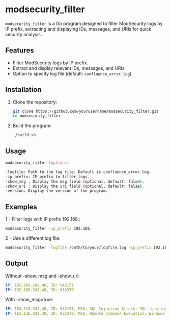 # modsecurity_filter

`modsecurity_filter` is a Go program designed to filter ModSecurity logs by IP prefix, extracting and displaying IDs, messages, and URIs for quick security analysis.

## Features

- Filter ModSecurity logs by IP prefix.
- Extract and display relevant IDs, messages, and URIs.
- Option to specify log file (default: `confluence_error.log`).

## Installation

1. Clone the repository:
    ```sh
    git clone https://github.com/yourusername/modsecurity_filter.git
    cd modsecurity_filter
    ```

2. Build the program:
    ```sh
    ./build.sh
    ```

## Usage

```sh
modsecurity_filter [options]

-logfile: Path to the log file. Default is confluence_error.log.
-ip_prefix: IP prefix to filter logs.
-show_msg : Display the msg field (optional, default: false).
-show_uri : Display the uri field (optional, default: false).
-version: Display the version of the program.
```

## Examples
1 - Filter logs with IP prefix 192.168.:

```sh
modsecurity_filter -ip_prefix 192.168.
```

2 - Use a different log file:

```sh
modsecurity_filter -logfile /path/to/your/logfile.log -ip_prefix 192.168.
```

## Output

Without -show_msg and -show_uri:

```yml
IP: 192.168.242.48, ID: 942151
IP: 192.168.242.48, ID: 932370
```

With -show_msg=true:

```yml
IP: 163.116.242.48, ID: 942151, MSG: SQL Injection Attack: SQL function name detected
IP: 163.116.242.48, ID: 932370, MSG: Remote Command Execution: Windows Command Injection
```

